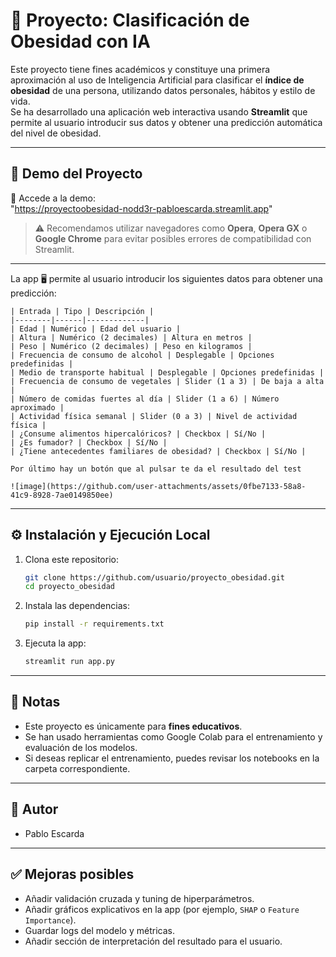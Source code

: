 # 🧠 Proyecto: Clasificación de Obesidad con IA
Este proyecto tiene fines académicos y constituye una primera aproximación al uso de Inteligencia Artificial para clasificar el **índice de obesidad** de una persona, utilizando datos personales, hábitos y estilo de vida.  
Se ha desarrollado una aplicación web interactiva usando **Streamlit** que permite al usuario introducir sus datos y obtener una predicción automática del nivel de obesidad.

---

## 🚀 Demo del Proyecto
🔗 Accede a la demo:  
"https://proyectoobesidad-nodd3r-pabloescarda.streamlit.app"

> ⚠️ Recomendamos utilizar navegadores como **Opera**, **Opera GX** o **Google Chrome** para evitar posibles errores de compatibilidad con Streamlit.

---

La app 🖥️ permite al usuario introducir los siguientes datos para obtener una predicción:

    | Entrada | Tipo | Descripción |
    |--------|------|-------------|
    | Edad | Numérico | Edad del usuario |
    | Altura | Numérico (2 decimales) | Altura en metros |
    | Peso | Numérico (2 decimales) | Peso en kilogramos |
    | Frecuencia de consumo de alcohol | Desplegable | Opciones predefinidas |
    | Medio de transporte habitual | Desplegable | Opciones predefinidas |
    | Frecuencia de consumo de vegetales | Slider (1 a 3) | De baja a alta |
    | Número de comidas fuertes al día | Slider (1 a 6) | Número aproximado |
    | Actividad física semanal | Slider (0 a 3) | Nivel de actividad física |
    | ¿Consume alimentos hipercalóricos? | Checkbox | Sí/No |
    | ¿Es fumador? | Checkbox | Sí/No |
    | ¿Tiene antecedentes familiares de obesidad? | Checkbox | Sí/No |
    
    Por último hay un botón que al pulsar te da el resultado del test

    ![image](https://github.com/user-attachments/assets/0fbe7133-58a8-41c9-8928-7ae0149850ee)

---
    
## ⚙️ Instalación y Ejecución Local

1. Clona este repositorio:
   ```bash
   git clone https://github.com/usuario/proyecto_obesidad.git
   cd proyecto_obesidad
   ```

2. Instala las dependencias:
   ```bash
   pip install -r requirements.txt
   ```

3. Ejecuta la app:
   ```bash
   streamlit run app.py
   ```
   
---

## 📌 Notas

- Este proyecto es únicamente para **fines educativos**.
- Se han usado herramientas como Google Colab para el entrenamiento y evaluación de los modelos.
- Si deseas replicar el entrenamiento, puedes revisar los notebooks en la carpeta correspondiente.

---

## 🙌 Autor
- Pablo Escarda

---

## ✅ Mejoras posibles
- Añadir validación cruzada y tuning de hiperparámetros.
- Añadir gráficos explicativos en la app (por ejemplo, `SHAP` o `Feature Importance`).
- Guardar logs del modelo y métricas.
- Añadir sección de interpretación del resultado para el usuario.
